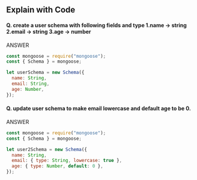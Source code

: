 ## Explain with Code

#### Q. create a user schema with following fields and type 1.name -> string 2.email -> string 3.age -> number

ANSWER

```js
const mongoose = require("mongoose");
const { Schema } = mongoose;

let userSchema = new Schema({
  name: String,
  email: String,
  age: Number,
});
```

#### Q. update user schema to make email lowercase and default age to be 0.

ANSWER

```js
const mongoose = require("mongoose");
const { Schema } = mongoose;

let user2Schema = new Schema({
  name: String,
  email: { type: String, lowercase: true },
  age: { type: Number, default: 0 },
});
```
